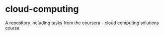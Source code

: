 # cloud-computing
A repository including tasks from the coursera - cloud computing solutions course
